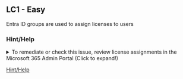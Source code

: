 ## LC1 - Easy

Entra ID groups are used to assign licenses to users

### Hint/Help


<details>
  <summary>To remediate or check this issue, review license assignments in the Microsoft 365 Admin Portal (Click to expand!)</summary>
  
  - **Microsoft 365 Admin Portal** → **Billing** → **Licenses** → Select a license → Check if there are groups assigned to the license:
  - Repeat this process for all licenses.
  - Note any licenses that are not assigned via groups for remediation.

</details>

[Hint/Help](https://learn.microsoft.com/en-us/graph/api/resources/user?view=graph-rest-1.0)
